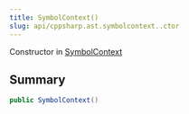 ```yaml
---
title: SymbolContext()
slug: api/cppsharp.ast.symbolcontext..ctor
---
```

Constructor in [SymbolContext](/api/cppsharp/ast/symbolcontext)

## Summary



```csharp
public SymbolContext()
```

